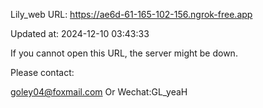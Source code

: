 Lily_web URL: https://ae6d-61-165-102-156.ngrok-free.app

Updated at: 2024-12-10 03:43:33

If you cannot open this URL, the server might be down.

Please contact: 

goley04@foxmail.com Or Wechat:GL_yeaH